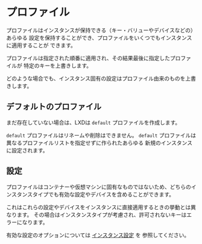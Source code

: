 # プロファイル
プロファイルはインスタンスが保持できる（キー・バリューやデバイスなどの）あらゆる
設定を保持することができ、プロファイルをいくつでもインスタンスに適用することが
できます。

プロファイルは指定された順番に適用され、その結果最後に指定したプロファイルが
特定のキーを上書きします。

どのような場合でも、インスタンス固有の設定はプロファイル由来のものを上書きします。

## デフォルトのプロファイル
まだ存在していない場合は、LXDは `default` プロファイルを作成します。

`default` プロファイルはリネームや削除はできません。
`default` プロファイルは異なるプロファイルリストを指定せずに作られたあらゆる
新規のインスタンスに設定されます。

## 設定
プロファイルはコンテナーや仮想マシンに固有なものではないため、どちらのインスタンスタイプでも有効な設定やデバイスを含めることができます。

これはこれらの設定やデバイスをインスタンスに直接適用するときの挙動とは異なります。
その場合はインスタンスタイプが考慮され、許可されないキーはエラーになります。

有効な設定のオプションについては [インスタンス設定](instances.md) を
参照してください。
